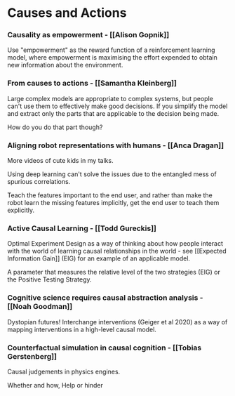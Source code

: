 # Causes and Actions

### Causality as empowerment - [[Alison Gopnik]]

Use "empowerment" as the reward function of a reinforcement learning model, where empowerment is maximising the effort expended to obtain new information about the environment.

### From causes to actions - [[Samantha Kleinberg]]

Large complex models are appropriate to complex systems, but people can't use them to effectively make good decisions. If you simplify the model and extract only the parts that are applicable to the decision being made.

How do you do that part though?

### Aligning robot representations with humans - [[Anca Dragan]]

More videos of cute kids in my talks.

Using deep learning can't solve the issues due to the entangled mess of spurious correlations.

Teach the features important to the end user, and rather than make the robot learn the missing features implicitly, get the end user to teach them explicitly.

### Active Causal Learning - [[Todd Gureckis]]

Optimal Experiment Design as a way of thinking about how people interact with the world of learning causal relationships in the world - see [[Expected Information Gain]] (EIG) for an example of an applicable model.

A parameter that measures the relative level of the two strategies (EIG) or the Positive Testing Strategy.

### Cognitive science requires causal abstraction analysis - [[Noah Goodman]]

Dystopian futures! Interchange interventions (Geiger et al 2020) as a way of mapping interventions in a high-level causal model.

### Counterfactual simulation in causal cognition - [[Tobias Gerstenberg]]

Causal judgements in physics engines.

Whether and how, Help or hinder